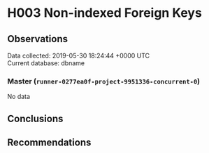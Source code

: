 # H003 Non-indexed Foreign Keys #

## Observations ##
Data collected: 2019-05-30 18:24:44 +0000 UTC  
Current database: dbname  

### Master (`runner-0277ea0f-project-9951336-concurrent-0`) ###


No data


## Conclusions ##


## Recommendations ##

